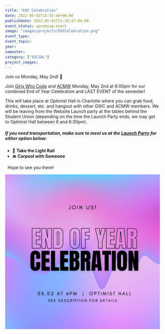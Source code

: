 ```yaml
---
title: "EOY Celebration"
date: 2022-05-02T15:55:44+06:00
publishdate: 2022-05-01T21:30:47-04:00
event_status: upcoming-event
image: "images/projects/EOYCelebration.png"
event_type:
event_topic:
year: 
semester: 
category: ["SOCIAL"]
project_images: 
---
```


Join us Monday, May 2nd! 🎉

Join [Girls Who Code](https://www.instagram.com/girlswhocode_uncc/) and [ACMW](https://www.instagram.com/acmw_uncc/) Monday, May 2nd at 6:00pm for our combined End of Year Celebration and LAST EVENT of the semester!

This will take place at Optimist Hall in Charlotte where you can grab food, drinks, dessert, etc. and hangout with other GWC and ACMW members. We will be leaving from the Website Launch party at the tables behind the Student Union (depending on the time the Launch Party ends, we may get to Optimist Hall between 6 and 6:30pm).

##### If you need transportation, make sure to meet us at the [**Launch Party**](../website-launch-party) for either option below:
* 🚈 **Take the Light Rail**
* 🚘 **Carpool with Someone**

&nbsp;
Hope to see you there!

![EOY Celebration](../../images/projects/EOYCelebration.png)
